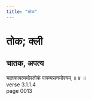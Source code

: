 ```yaml
---
title: "तोक"
---
```


# तोक; क्ली
## चातक, अपत्य
चातकापत्ययोस्तोकं पापव्यसनयोरघम् ॥ ४ ॥<br />verse 3.1.1.4<br />page 0013

